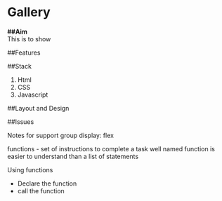 # Gallery

**##Aim**  
This is to show

##Features  


##Stack 
1. Html
2. CSS
3. Javascript


##Layout and Design

##Issues  



Notes for support group
display: flex 

functions - set of instructions to complete a task 
well named function is easier to understand than a list of statements 

Using functions 
- Declare the function 
- call the function 
